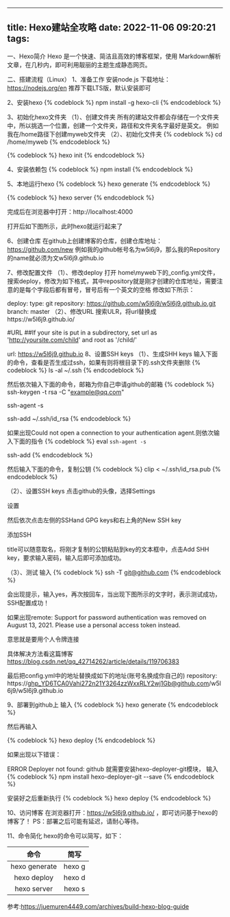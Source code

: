 
---
title: Hexo建站全攻略
date: 2022-11-06 09:20:21
tags:
---
一、Hexo简介
Hexo 是一个快速、简洁且高效的博客框架，使用 Markdown解析文章，在几秒内，即可利用靓丽的主题生成静态网页。
<!--more-->                  
二、搭建流程（Linux）
1、准备工作
安装node.js
下载地址：https://nodejs.org/en
推荐下载LTS版，默认安装即可

2、安装hexo
{% codeblock %}
npm install -g hexo-cli
{% endcodeblock %}

3、初始化hexo文件夹
（1）、创建文件夹
所有的建站文件都会存储在一个文件夹中，所以挑选一个位置，创建一个文件夹，路径和文件夹名字最好是英文。
例如我在/home路径下创建myweb文件夹
（2）、初始化文件夹
{% codeblock %}
cd /home/myweb
{% endcodeblock %}

{% codeblock %}
hexo init
{% endcodeblock %}

4、安装依赖包
{% codeblock %}
npm install
{% endcodeblock %}



5、本地运行hexo
{% codeblock %}
hexo generate
{% endcodeblock %}

{% codeblock %}
hexo server
{% endcodeblock %}


完成后在浏览器中打开：http://localhost:4000






打开后如下图所示，此时hexo就运行起来了


6、创建仓库
在github上创建博客的仓库，创建仓库地址：https://github.com/new
例如我的github帐号名为w5l6j9，那么我的Repository的name就必须为文w5l6j9.github.io

7、修改配置文件
（1）、修改deploy
打开 home\myweb下的_config.yml文件，搜索deploy，修改为如下格式，其中repository就是刚才创建的仓库地址，需要注意的是每个字段后都有冒号，冒号后有一个英文的空格
修改如下所示：

deploy:
  type: git
  repository: https://github.com/w5l6j9/w5l6j9.github.io.git
  branch: master
（2）、修改URL
搜索ULR，将url替换成https://w5l6j9.github.io/

\#URL
\##If your site is put in a subdirectory, set url as 'http://yoursite.com/child' and root as '/child/'

url: https://w5l6j9.github.io
8、设置SSH keys
（1）、生成SHH keys
输入下面的命令，查看是否生成过ssh，如果有则将根目录下的.ssh文件夹删除
{% codeblock %}
ls -al ~/.ssh
{% endcodeblock %}

然后依次输入下面的命令，邮箱为你自己申请github的邮箱
{% codeblock %}
ssh-keygen -t rsa -C "example@qq.com"

ssh-agent -s

ssh-add ~/.ssh/id_rsa
{% endcodeblock %}


如果出现Could not open a connection to your authentication agent.则依次输入下面的指令
{% codeblock %}
eval `ssh-agent -s`

ssh-add
{% endcodeblock %}

然后输入下面的命令，复制公钥
{% codeblock %}
clip < ~/.ssh/id_rsa.pub
{% endcodeblock %}

（2）、设置SSH keys
点击github的头像，选择Settings

设置

然后依次点击左侧的SSHand GPG keys和右上角的New SSH key

添加SSH

title可以随意取名，将刚才复制的公钥粘贴到key的文本框中，点击Add SHH key，要求输入密码，输入后即可添加成功。

（3）、测试
输入
{% codeblock %}
ssh -T git@github.com
{% endcodeblock %}

会出现提示，输入yes，再次按回车，当出现下图所示的文字时，表示测试成功，SSH配置成功！

如果出现remote: Support for password authentication was removed on August 13, 2021. Please use a personal access token instead.

意思就是要用个人令牌连接

具体解决方法看这篇博客
https://blog.csdn.net/qq_42714262/article/details/119706383

最后把config.yml中的地址替换成如下的地址(账号名换成你自己的)
  repository: https://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@github.com/w5l6j9/w5l6j9.github.io


9、部署到github上
输入
{% codeblock %}
hexo generate
{% endcodeblock %}

然后再输入

{% codeblock %}
hexo deploy
{% endcodeblock %}

如果出现以下错误：

ERROR Deployer not found: github
就需要安装hexo-deployer-git模块，
输入
{% codeblock %}
npm install hexo-deployer-git --save
{% endcodeblock %}

安装好之后重新执行
{% codeblock %}
hexo deploy
{% endcodeblock %}

10、访问博客
在浏览器打开：https://w5l6j9.github.io/ ，即可访问基于hexo的博客了！
PS：部署之后可能有延迟，请耐心等待。

11、命令简化
hexo的命令可以简写，如下：

| 命令 | 简写 |
| :-------------: | :--------------: |
| hexo generate | hexo g |
| hexo deploy | hexo d |
| hexo server | hexo s |

参考:https://juemuren4449.com/archives/build-hexo-blog-guide
